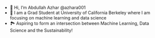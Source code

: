 - 👋 Hi, I’m Abdullah Azhar @azhara001
- 👀 I am a Grad Student at University of California Berkeley where I am focusing on machine learning and data science 
-  :national_park: Aspiring to form an intersection between Machine Learning, Data Science and the Sustainability!












<!---
azhara001/azhara001 is a ✨ special ✨ repository because its `README.md` (this file) appears on your GitHub profile.
You can click the Preview link to take a look at your changes.
--->

